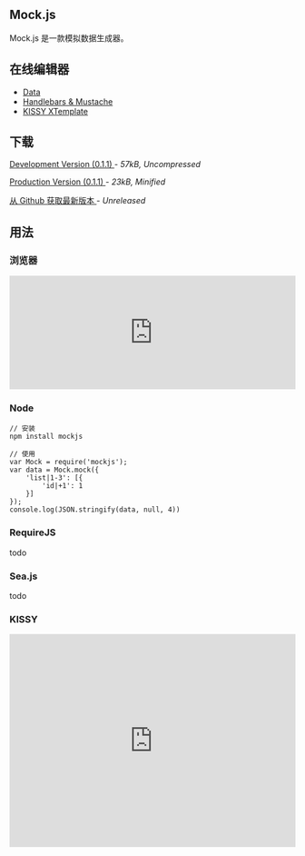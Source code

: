 ## Mock.js

Mock.js 是一款模拟数据生成器。

## 在线编辑器

* [Data](http://mockjs.com/demo/mock.html)
* [Handlebars &amp; Mustache](http://mockjs.com/demo/mock4tpl.html)
* [KISSY XTemplate](http://mockjs.com/demo/mock4xtpl.html)

## 下载

<p>
    <a href="./dist/mock.js" class="btn btn-success w250">
        Development Version (0.1.1)
    </a> - <i>57kB, Uncompressed</i>
</p>
<p>
    <a href="./dist/mock-min.js" class="btn btn-primary w250">
        Production Version (0.1.1)
    </a> - <i>23kB, Minified</i>
</p>
<p>
    <a href="https://github.com/nuysoft/Mock" class="btn btn-default w250">
        从 Github 获取最新版本
    </a> - <i>Unreleased</i>
</p>

## 用法

### 浏览器

<iframe width="100%" height="200" src="http://jsfiddle.net/LyDdD/embedded/html,js,result" allowfullscreen="allowfullscreen" frameborder="0"></iframe>

### Node

    // 安装
    npm install mockjs
    
    // 使用
    var Mock = require('mockjs');
    var data = Mock.mock({
        'list|1-3': [{
            'id|+1': 1
        }]
    });
    console.log(JSON.stringify(data, null, 4))

### RequireJS

todo

### Sea.js

todo

### KISSY

<iframe width="100%" height="375" src="http://jsfiddle.net/5zKvf/embedded/js,html,result" allowfullscreen="allowfullscreen" frameborder="0"></iframe>